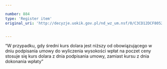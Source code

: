 ```yaml
---

number: 884
type: 'Register item'
original_uri: 'http://decyzje.uokik.gov.pl/nd_wz_um.nsf/0/C3CD12DCF8052831C12572DD00329720?OpenDocument'


---
```


“W przypadku, gdy średni kurs dolara jest niższy od obowiązującego w dniu podpisania umowy do wyliczenia wysokości wpłat na poczet ceny stosuje się kurs dolara z dnia podpisania umowy, zamiast kursu z dnia dokonania wpłaty”
